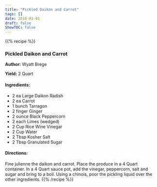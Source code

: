 ```yaml
---
title: "Pickled Daikon and Carrot"
tags: []
date: 2018-01-01
draft: false
ShowTOC: false
---
```


{{% recipe %}}

### Pickled Daikon and Carrot

**Author:** Wyatt Brege

**Yield:** 2 Quart


#### Ingredients:

-   2 ea Large Daikon Radish
-   2 ea Carrot
-   1 bunch Tarragon
-   2 finger Ginger
-   2 ounce Black Peppercorn
-   2 each Limes (wedged)
-   2 Cup Rice Wine Vinegar
-   2 Cup Water
-   2 Tbsp Kosher Salt
-   2 Tbsp Granulated Sugar

#### Directions: 

Fine julienne the daikon and carrot.
Place the produce in a 4 Quart container.
In a 4 Quart sauce pot, add the vinegar, peppercorn, salt and sugar and
bring to a boil.
Using a chinois, poor the pickling liquid over the other ingredients.
{{% /recipe %}}
